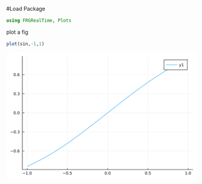 #Load Package

```julia
using FRGRealTime, Plots
```




plot a fig

```julia
plot(sin,-1,1)
```

![](figures/Example_2_1.png)
